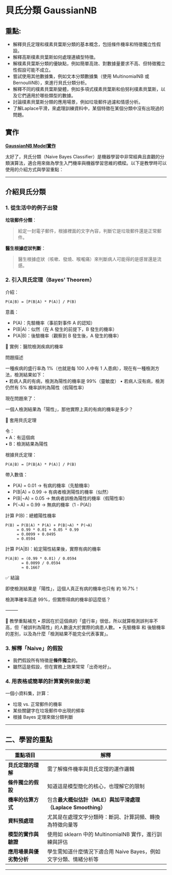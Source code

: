 # 貝氏分類 GaussianNB

## 重點:
- 解釋貝氏定理和樸素貝葉斯分類的基本概念，包括條件機率和特徵獨立性假設。
- 解釋高斯樸素貝葉斯如何處理連續型特徵。
- 解樸素貝葉斯分類的優缺點，例如簡單高效、對數據量要求不高、但特徵獨立性假設可能不成立。
- 嘗試使用其他數據集，例如文本分類數據集（使用 MultinomialNB 或 BernoulliNB），來進行貝氏分類分析。
- 解釋不同的樸素貝葉斯變體，例如多項式樸素貝葉斯和伯努利樸素貝葉斯，以及它們適用於哪些類型的數據。
- 討論樸素貝葉斯分類的應用場景，例如垃圾郵件過濾和情感分析。
- 了解Laplace平滑，來處理訓練資料中，某個特徵在某個分類中沒有出現過的問題。

## 實作
[**GaussianNB Model實作**](./sklearn實作1.ipynb)

太好了，貝氏分類（Naive Bayes Classifier）是機器學習中非常經典且直觀的分類演算法，適合用來做為學生入門機率與機器學習思維的橋樑。以下是教學時可以使用的介紹方式與學習重點：

---

## **介紹貝氏分類**

### **1. 從生活中的例子出發**

**垃圾郵件分類**：

> 給定一封電子郵件，根據裡面的文字內容，判斷它是垃圾郵件還是正常郵件。

**醫生根據症狀判斷**：

> 醫生根據症狀（咳嗽、發燒、喉嚨痛）來判斷病人可能得的是感冒還是流感。

### **2. 引入貝氏定理（Bayes’ Theorem）**

介紹：
```
P(A|B) = [P(B|A) * P(A)] / P(B)
```

意義：

- P(A)：先驗機率（事前對事件 A 的認知）
- P(B|A)：似然（在 A 發生的前提下，B 發生的機率）
- P(A|B)：後驗機率（觀察到 B 發生後，A 發生的機率）


🎯 實例：醫院檢測疾病的機率

問題描述

一種疾病的盛行率為 1%（也就是每 100 人中有 1 人患病），現在有一種檢測方法，檢測結果如下：    
	•	若病人真的有病，檢測為陽性的機率是 99%（靈敏度） 
	•	若病人沒有病，檢測仍然有 5% 機率誤判為陽性（假陽性率）  

現在問題來了：

一個人檢測結果為「陽性」，那他實際上真的有病的機率是多少？



🧮 套用貝氏定理

令：  
	•	A：有這個病  
	•	B：檢測結果為陽性  

根據貝氏定理：  

```
P(A|B) = [P(B|A) * P(A)] / P(B)
```

帶入數值：  
- P(A) = 0.01      → 有病的機率（先驗機率）
- P(B|A) = 0.99      → 有病者檢測陽性的機率（似然）
- P(B|¬A) = 0.05     → 無病者誤檢為陽性的機率（假陽性率）
- P(¬A) = 0.99       → 無病的機率（1 - P(A)）

 計算 P(B)：總體陽性機率  

```
P(B) = P(B|A) * P(A) + P(B|¬A) * P(¬A)  
     = 0.99 * 0.01 + 0.05 * 0.99  
     = 0.0099 + 0.0495  
     = 0.0594
```

計算 P(A|B)：給定陽性結果後，實際有病的機率

```
P(A|B) = (0.99 * 0.01) / 0.0594  
       = 0.0099 / 0.0594  
       ≈ 0.1667  
```

✅ 結論

即使檢測結果是「陽性」，這個人真正有病的機率也只有 約 16.7%！

檢測準確率高達 99%，但實際得病的機率卻這麼低？

⸻

📌 教學重點補充
	•	原因在於這個病的「盛行率」很低，所以就算檢測誤判率不高，但「被誤判為陽性」的人數遠大於實際的病患人數。
	•	先驗機率 和 後驗機率 的差別，以及為什麼「檢測結果不能完全代表事實」。

### **3. 解釋「Naive」的假設**

- 我們假設所有特徵是**條件獨立**的。
- 雖然這是假設，但在實務上效果常常「出奇地好」。

### **4. 用表格或簡單的計算實例來做示範**

一個小資料集，計算：

- 垃圾 vs. 正常郵件的機率
- 某些關鍵字在垃圾郵件中出現的頻率
- 根據 Bayes 定理來做分類判斷

---

## **二、學習的重點**

| **重點項目**       | **解釋**                                     |
| -------------- | ------------------------------------------ |
| **貝氏定理的理解**    | 需了解條件機率與貝氏定理的運作邏輯                        |
| **條件獨立的假設**    | 知道這是模型簡化的核心，也理解它的限制                        |
| **機率的估算方式**    | 包含**最大概似估計（MLE）與加平滑處理（Laplace Smoothing）** |
| **資料預處理**      | 尤其是在處理文字分類時：斷詞、計算詞頻、轉換為特徵向量等               |
| **模型的實作與驗證**   | 使用如 sklearn 中的 MultinomialNB 實作，進行訓練與評估    |
| **應用場景與優劣勢分析** | 學生需知道什麼情況下適合用 Naive Bayes，例如文字分類、情緒分析等     |

---


